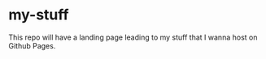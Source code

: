 # my-stuff
This repo will have a landing page leading to my stuff that I wanna host on Github Pages.
